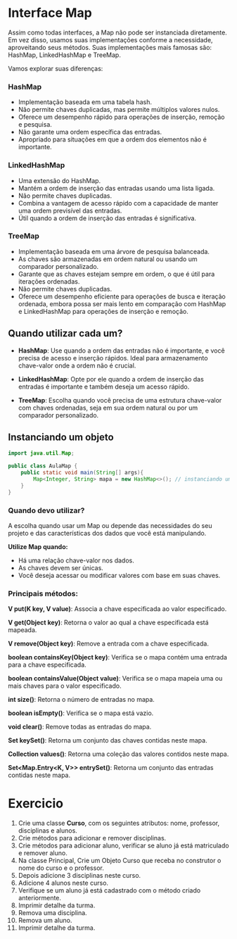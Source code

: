 # Interface Map
Assim como todas interfaces, a Map não pode ser instanciada diretamente. Em vez disso, usamos suas implementações conforme a necessidade, aproveitando seus métodos. Suas implementações mais famosas são: HashMap, LinkedHashMap e TreeMap.

Vamos explorar suas diferenças:

### HashMap
* Implementação baseada em uma tabela hash.
* Não permite chaves duplicadas, mas permite múltiplos valores nulos.
* Oferece um desempenho rápido para operações de inserção, remoção e pesquisa.
* Não garante uma ordem específica das entradas.
* Apropriado para situações em que a ordem dos elementos não é importante.

### LinkedHashMap
* Uma extensão do HashMap.
* Mantém a ordem de inserção das entradas usando uma lista ligada.
* Não permite chaves duplicadas.
* Combina a vantagem de acesso rápido com a capacidade de manter uma ordem previsível das entradas.
* Útil quando a ordem de inserção das entradas é significativa.

### TreeMap
* Implementação baseada em uma árvore de pesquisa balanceada.
* As chaves são armazenadas em ordem natural ou usando um comparador personalizado.
* Garante que as chaves estejam sempre em ordem, o que é útil para iterações ordenadas.
* Não permite chaves duplicadas.
* Oferece um desempenho eficiente para operações de busca e iteração ordenada, embora possa ser mais lento em comparação com HashMap e LinkedHashMap para operações de inserção e remoção.

## Quando utilizar cada um?
* **HashMap**: Use quando a ordem das entradas não é importante, e você precisa de acesso e inserção rápidos. Ideal para armazenamento chave-valor onde a ordem não é crucial.

* **LinkedHashMap**: Opte por ele quando a ordem de inserção das entradas é importante e também deseja um acesso rápido.

* **TreeMap**: Escolha quando você precisa de uma estrutura chave-valor com chaves ordenadas, seja em sua ordem natural ou por um comparador personalizado.

## Instanciando um objeto
```java
import java.util.Map;

public class AulaMap {
    public static void main(String[] args){
        Map<Integer, String> mapa = new HashMap<>(); // instanciando um objeto Map
    }
}
```

### Quando devo utilizar?
A escolha quando usar um Map ou depende das necessidades do seu projeto e das características dos dados que você está manipulando.

**Utilize Map quando:**

* Há uma relação chave-valor nos dados.
* As chaves devem ser únicas.
* Você deseja acessar ou modificar valores com base em suas chaves.

### Principais métodos:
**V put(K key, V value)**: Associa a chave especificada ao valor especificado.

**V get(Object key)**: Retorna o valor ao qual a chave especificada está mapeada.

**V remove(Object key)**: Remove a entrada com a chave especificada.

**boolean containsKey(Object key)**: Verifica se o mapa contém uma entrada para a chave especificada.

**boolean containsValue(Object value)**: Verifica se o mapa mapeia uma ou mais chaves para o valor especificado.

**int size()**: Retorna o número de entradas no mapa.

**boolean isEmpty()**: Verifica se o mapa está vazio.

**void clear()**: Remove todas as entradas do mapa.

**Set<K> keySet()**: Retorna um conjunto das chaves contidas neste mapa.

**Collection<V> values()**: Retorna uma coleção das valores contidos neste mapa.

**Set<Map.Entry<K, V>> entrySet()**: Retorna um conjunto das entradas contidas neste mapa.

# Exercicio
1. Crie uma classe **Curso**, com os seguintes atributos: nome, professor, disciplinas e alunos. 
2. Crie métodos para adicionar e remover disciplinas.
3. Crie métodos para adicionar aluno, verificar se aluno já está matriculado e remover aluno.
4. Na classe Principal, Crie um Objeto Curso que receba no construtor o nome do curso e o professor.
5. Depois adicione 3 disciplinas neste curso.
6. Adicione 4 alunos neste curso. 
7. Verifique se um aluno já está cadastrado com o método criado anteriormente.
8. Imprimir detalhe da turma. 
9. Remova uma disciplina.
10. Remova um aluno.
11. Imprimir detalhe da turma.